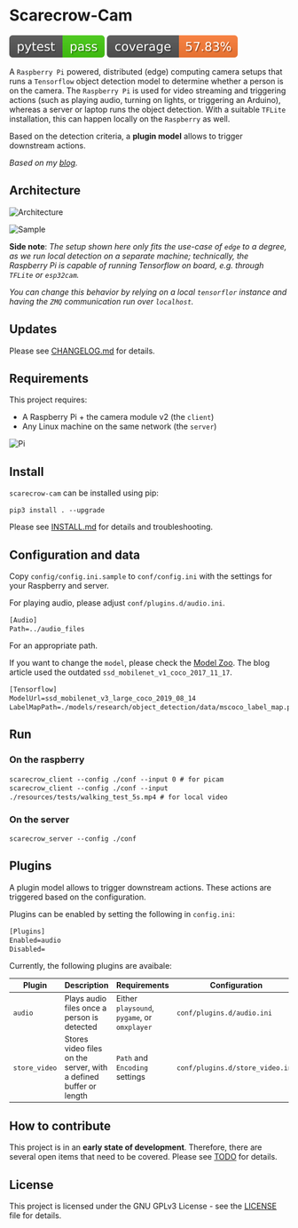 # Scarecrow-Cam
![pytest](docs/tests.svg) ![covearge](docs/codecov.svg)

A `Raspberry Pi` powered, distributed (edge) computing camera setups that runs a `Tensorflow` object detection model to determine whether a person is on the camera. The `Raspberry Pi` is used for video streaming and triggering actions (such as playing audio, turning on lights, or triggering an Arduino), whereas a server or laptop runs the object detection. With a suitable `TFLite` installation, this can happen locally on the `Raspberry` as well.

Based on the detection criteria, a **plugin model** allows to trigger downstream actions.

*Based on my [blog](https://chollinger.com/blog/2019/12/tensorflow-on-edge-or-building-a-smart-security-camera-with-a-raspberry-pi/).*

## Architecture
![Architecture](./docs/architecture.png)

![Sample](./docs/cam_1.png)

**Side note**: *The setup shown here only fits the use-case of `edge` to a degree, as we run local detection on a separate machine; technically, the Raspberry Pi is capable of running Tensorflow on board, e.g. through `TFLite` or `esp32cam`.*

*You can change this behavior by relying on a local `tensorflor` instance and having the `ZMQ` communication run over `localhost`.*

## Updates
Please see [CHANGELOG.md](./CHANGELOG.md) for details.

## Requirements
This project requires:
* A Raspberry Pi + the camera module v2 (the `client`) 
* Any Linux machine on the same network (the `server`)

![Pi](./docs/pi.jpg)

## Install
`scarecrow-cam` can be installed using pip:
```
pip3 install . --upgrade
```

Please see [INSTALL.md](./INSTALL.md) for details and troubleshooting.

## Configuration and data

Copy `config/config.ini.sample` to `conf/config.ini` with the settings for your Raspberry and server.

For playing audio, please adjust `conf/plugins.d/audio.ini`.

```
[Audio]
Path=../audio_files
```
For an appropriate path.

If you want to change the `model`, please check the [Model Zoo](https://github.com/chollinger93/models/blob/master/research/object_detection/g3doc/detection_model_zoo.md). The blog article used the outdated `ssd_mobilenet_v1_coco_2017_11_17`.

```
[Tensorflow]
ModelUrl=ssd_mobilenet_v3_large_coco_2019_08_14
LabelMapPath=./models/research/object_detection/data/mscoco_label_map.pbtxt
```

## Run

### On the raspberry
```
scarecrow_client --config ./conf --input 0 # for picam
scarecrow_client --config ./conf --input ./resources/tests/walking_test_5s.mp4 # for local video 
```

### On the server
```
scarecrow_server --config ./conf
```

## Plugins
A plugin model allows to trigger downstream actions. These actions are triggered based on the configuration.

Plugins can be enabled by setting the following in `config.ini`:
```
[Plugins]
Enabled=audio
Disabled=
```

Currently, the following plugins are avaibale:

| Plugin | Description                                 | Requirements                                 | Configuration              | Base  |
|--------|---------------------------------------------|----------------------------------------------|----------------------------|-------|
| `audio`  | Plays audio files once a person is detected | Either `playsound`, `pygame`, or `omxplayer` | `conf/plugins.d/audio.ini` | `ZMQ` |
| `store_video`  | Stores video files on the server, with a defined buffer or length | `Path` and `Encoding` settings | `conf/plugins.d/store_video.ini` | `ZServerMQ` |

## How to contribute
This project is in an **early state of development**. Therefore,  there are several open items that need to be covered. Please see [TODO](TODO.md) for details. 

## License
This project is licensed under the GNU GPLv3 License - see the [LICENSE](LICENSE) file for details.